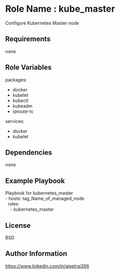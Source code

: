 Role Name : kube_master
=========

Configure Kubernetes Master node

Requirements
------------
none

Role Variables
--------------

packages: 
  - docker 
  - kubelet
  - kubectl
  - kubeadm
  - iproute-tc

services:
  - docker
  - kubelet

Dependencies
------------
none

Example Playbook
----------------

Playbook for kubernetes_master  
    - hosts: tag_Name_of_managed_node\
      &nbsp; roles:\
       &nbsp;  &nbsp;   - kubernetes_master

License
-------

BSD

Author Information
------------------

https://www.linkedin.com/in/ajeetrai266
